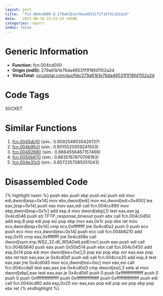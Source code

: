 ```yaml
---
layout: post
title:  "fcn.004cd000 @ 279a61b1e76da49531f1f16fd1102a2d"
date:   2021-08-30 15:52:19 +0300
categories: report
index: false
---
```


# Generic Information
- **Function:** fcn.004cd000
- **Origin (md5):** 279a61b1e76da49531f1f16fd1102a2d
- **VirusTotal:** [virustotal.com/gui/file/279a61b1e76da49531f1f16fd1102a2d][virustotal_ref]

# Code Tags
<span class="tag" id="SOCKET">SOCKET</span>


# Similar Functions

1. [fcn.0045dcf0][similar_1_ref] (sim.: 0.9092549035426137)
2. [fcn.004b9fc0][similar_2_ref] (sim.: 0.9015520059241503)
3. [fcn.00492680][similar_3_ref] (sim.: 0.8864556467157466)
4. [fcn.0050b670][similar_4_ref] (sim.: 0.8835167870706193)
5. [fcn.004e31c0][similar_5_ref] (sim.: 0.8572357085051043)


# Disassembled Code

{% highlight nasm %}
push ebx
push ebp
push esi
push edi
mov edi,dword[esp+0x14]
mov ebx,dword[edi]
mov esi,dword[edi+0x400]
lea eax,[esp+0x14]
push eax
mov eax,edi
call fcn.004cc890
mov ebp,dword[esp+0x1c]
add esp,4
mov dword[ebp],0
test eax,eax
jg 0x4cd046
push str.TFTP_response_timeout
push ebx
call fcn.004c0450
add esp,8
pop edi
pop esi
pop ebp
mov eax,0x1c
pop ebx
ret 
mov ecx,dword[esp+0x14]
cmp ecx,0xffffffff
jne 0x4cd0a2
push 0
push ecx
push ecx
mov ecx,dword[esi+0x14]
push ecx
call fcn.004b6210
add esp,0x10
cmp eax,0xffffffff
jne 0x4cd08e
call dword[sym.imp.WS2_32.dll_WSAGetLastError]
push eax
push edi
call fcn.004b5640
push eax
push 0x50a514
push ebx
call fcn.004c0450
add esp,0x14
pop edi
mov dword[esi+0xc],5
pop esi
pop ebp
xor eax,eax
pop ebx
ret 
test eax,eax
je 0x4cd0d1
push edi
call fcn.004cce20
add esp,4
test eax,eax
jne 0x4cd0d3
mov ecx,dword[esi+0xc]
mov eax,esi
call fcn.004ccda0
test eax,eax
jne 0x4cd0d3
cmp dword[esi],3
sete al
mov dword[ebp],eax
test eax,eax
je 0x4cd0d1
push 0
push 0xffffffffffffffff
push 0
push 0
push 0xffffffffffffffff
push 0xffffffffffffffff
push 0xffffffffffffffff
push edi
call fcn.004dcd60
add esp,0x20
xor eax,eax
pop edi
pop esi
pop ebp
pop ebx
ret 
{% endhighlight %}


[similar_1_ref]: /report/fcn.0045dcf0@289859175c221b107317af7727d26c17
[similar_2_ref]: /report/fcn.004b9fc0@1160595edb203a63cb2ca3ce2ff04f47
[similar_3_ref]: /report/fcn.00492680@be7fba7cc724acf4ae2900d99e0fc9c3
[similar_4_ref]: /report/fcn.0050b670@17d73cbafe6dd96dd6f2291fab06fbb5
[similar_5_ref]: /report/fcn.004e31c0@4fe38de7c6c86a1bad209560fa052231
[virustotal_ref]: https://www.virustotal.com/gui/file/279a61b1e76da49531f1f16fd1102a2d